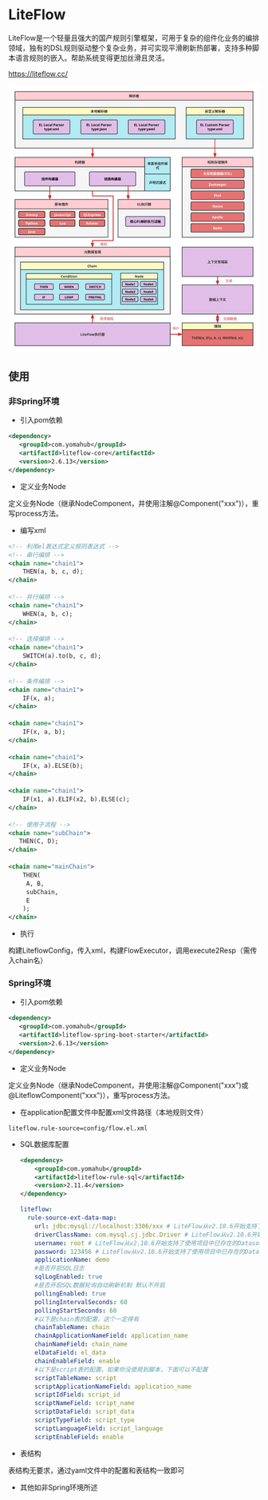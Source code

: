 # LiteFlow

LiteFlow是一个轻量且强大的国产规则引擎框架，可用于复杂的组件化业务的编排领域，独有的DSL规则驱动整个复杂业务，并可实现平滑刷新热部署，支持多种脚本语言规则的嵌入。帮助系统变得更加丝滑且灵活。



https://liteflow.cc/

![](https://github.com/regent-developer/document/blob/master/LiteFlow/arch.svg)

## 使用

### 非Spring环境

* 引入pom依赖

```xml
<dependency>
   <groupId>com.yomahub</groupId>
   <artifactId>liteflow-core</artifactId>
   <version>2.6.13</version>
</dependency>
```

* 定义业务Node

定义业务Node（继承NodeComponent，并使用注解@Component("xxx")），重写process方法。

* 编写xml

```xml
<!-- 利用el表达式定义规则表达式 -->
<!-- 串行编排 -->
<chain name="chain1">
    THEN(a, b, c, d);
</chain>

<!-- 并行编排 -->
<chain name="chain1">
    WHEN(a, b, c);
</chain>

<!-- 选择编排 -->
<chain name="chain1">
    SWITCH(a).to(b, c, d);
</chain>

<!-- 条件编排 -->
<chain name="chain1">
    IF(x, a);
</chain>

<chain name="chain1">
    IF(x, a, b);
</chain>

<chain name="chain1">
    IF(x, a).ELSE(b);
</chain>

<chain name="chain1">
    IF(x1, a).ELIF(x2, b).ELSE(c);
</chain>

<!-- 使用子流程 -->
<chain name="subChain">
   THEN(C, D);
</chain>

<chain name="mainChain">
    THEN(
     A, B,
     subChain,
     E
    );
</chain>

```



* 执行

构建LiteflowConfig，传入xml，构建FlowExecutor，调用execute2Resp（需传入chain名）



### Spring环境

* 引入pom依赖

```xml
<dependency>
   <groupId>com.yomahub</groupId>
   <artifactId>liteflow-spring-boot-starter</artifactId>
   <version>2.6.13</version>
</dependency>
```



* 定义业务Node

定义业务Node（继承NodeComponent，并使用注解@Component("xxx")或@LiteflowComponent("xxx")），重写process方法。

* 在application配置文件中配置xml文件路径（本地规则文件）

```
liteflow.rule-source=config/flow.el.xml
```

* SQL数据库配置

  ```xml
  <dependency>
      <groupId>com.yomahub</groupId>
      <artifactId>liteflow-rule-sql</artifactId>
      <version>2.11.4</version>
  </dependency>
  ```

  ```yaml
  liteflow:
    rule-source-ext-data-map:
      url: jdbc:mysql://localhost:3306/xxx # LiteFlow从v2.10.6开始支持了使用项目中已存在的Datasource来进行数据库连接
      driverClassName: com.mysql.cj.jdbc.Driver # LiteFlow从v2.10.6开始支持了使用项目中已存在的Datasource来进行数据库连接
      username: root # LiteFlow从v2.10.6开始支持了使用项目中已存在的Datasource来进行数据库连接
      password: 123456 # LiteFlow从v2.10.6开始支持了使用项目中已存在的Datasource来进行数据库连接
      applicationName: demo
      #是否开启SQL日志
      sqlLogEnabled: true
      #是否开启SQL数据轮询自动刷新机制 默认不开启
      pollingEnabled: true
      pollingIntervalSeconds: 60
      pollingStartSeconds: 60
      #以下是chain表的配置，这个一定得有
      chainTableName: chain
      chainApplicationNameField: application_name
      chainNameField: chain_name
      elDataField: el_data
      chainEnableField: enable
      #以下是script表的配置，如果你没使用到脚本，下面可以不配置
      scriptTableName: script
      scriptApplicationNameField: application_name
      scriptIdField: script_id
      scriptNameField: script_name
      scriptDataField: script_data
      scriptTypeField: script_type
      scriptLanguageField: script_language
      scriptEnableField: enable
  
  ```

* 表结构

表结构无要求，通过yaml文件中的配置和表结构一致即可

* 其他如非Spring环境所述

  

